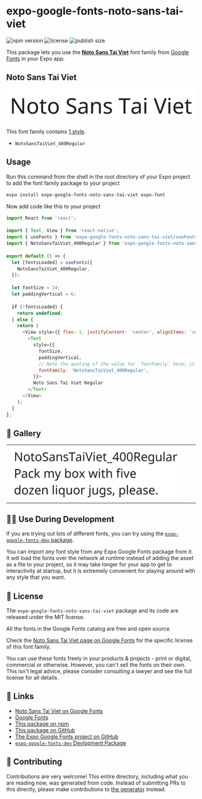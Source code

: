 # expo-google-fonts-noto-sans-tai-viet

![npm version](https://flat.badgen.net/npm/v/expo-google-fonts-noto-sans-tai-viet)
![license](https://flat.badgen.net/github/license/expo/google-fonts)
![publish size](https://flat.badgen.net/packagephobia/install/expo-google-fonts-noto-sans-tai-viet)

This package lets you use the [**Noto Sans Tai Viet**](https://fonts.google.com/specimen/Noto+Sans+Tai+Viet) font family from [Google Fonts](https://fonts.google.com/) in your Expo app.

## Noto Sans Tai Viet

![Noto Sans Tai Viet](./font-family.png)

This font family contains [1 style](#-gallery).

- `NotoSansTaiViet_400Regular`

## Usage

Run this command from the shell in the root directory of your Expo project to add the font family package to your project
```sh
expo install expo-google-fonts-noto-sans-tai-viet expo-font
```

Now add code like this to your project
```js
import React from 'react';

import { Text, View } from 'react-native';
import { useFonts } from 'expo-google-fonts-noto-sans-tai-viet/useFonts';
import { NotoSansTaiViet_400Regular } from 'expo-google-fonts-noto-sans-tai-viet/400Regular';

export default () => {
  let [fontsLoaded] = useFonts({
    NotoSansTaiViet_400Regular,
  });

  let fontSize = 24;
  let paddingVertical = 6;

  if (!fontsLoaded) {
    return undefined;
  } else {
    return (
      <View style={{ flex: 1, justifyContent: 'center', alignItems: 'center' }}>
        <Text
          style={{
            fontSize,
            paddingVertical,
            // Note the quoting of the value for `fontFamily` here; it expects a string!
            fontFamily: 'NotoSansTaiViet_400Regular',
          }}>
          Noto Sans Tai Viet Regular
        </Text>
      </View>
    );
  }
};

```

## 🔡 Gallery


||||
|-|-|-|
|![NotoSansTaiViet_400Regular](.//400Regular/NotoSansTaiViet_400Regular.ttf.png)||||


## 👩‍💻 Use During Development

If you are trying out lots of different fonts, you can try using the [`expo-google-fonts-dev` package](https://github.com/freeboub/google-fonts/tree/master/font-packages/dev#readme).

You can import *any* font style from any Expo Google Fonts package from it. It will load the fonts
over the network at runtime instead of adding the asset as a file to your project, so it may take longer
for your app to get to interactivity at startup, but it is extremely convenient
for playing around with any style that you want.

## 📖 License

The `expo-google-fonts-noto-sans-tai-viet` package and its code are released under the MIT license.

All the fonts in the Google Fonts catalog are free and open source.

Check the [Noto Sans Tai Viet page on Google Fonts](https://fonts.google.com/specimen/Noto+Sans+Tai+Viet) for the specific license of this font family.

You can use these fonts freely in your products & projects - print or digital, commercial or otherwise. However, you can't sell the fonts on their own. This isn't legal advice, please consider consulting a lawyer and see the full license for all details.

## 🔗 Links

- [Noto Sans Tai Viet on Google Fonts](https://fonts.google.com/specimen/Noto+Sans+Tai+Viet)
- [Google Fonts](https://fonts.google.com/)
- [This package on npm](https://www.npmjs.com/package/expo-google-fonts-noto-sans-tai-viet)
- [This package on GitHub](https://github.com/freeboub/google-fonts/tree/master/font-packages/noto-sans-tai-viet)
- [The Expo Google Fonts project on GitHub](https://github.com/freeboub/google-fonts)
- [`expo-google-fonts-dev` Devlopment Package](https://github.com/freeboub/google-fonts/tree/master/font-packages/dev)

## 🤝 Contributing

Contributions are very welcome! This entire directory, including what you are reading now, was generated from code. Instead of submitting PRs to this directly, please make contributions to [the generator](https://github.com/freeboub/google-fonts/tree/master/packages/generator) instead.

